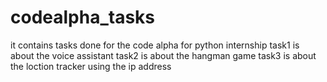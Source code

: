 # codealpha_tasks
it contains tasks done for the code alpha for python internship
task1 is about the voice assistant
task2 is about the hangman game
task3 is about the loction tracker using the ip address
